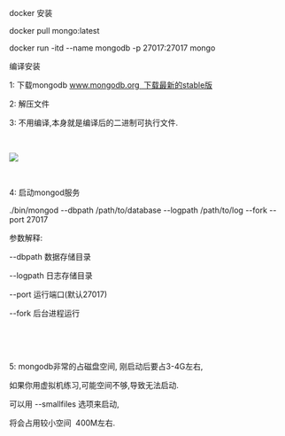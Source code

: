 docker 安装



docker pull mongo:latest



docker run -itd --name mongodb -p 27017:27017  mongo





编译安装



1: 下载mongodb www.mongodb.org  下载最新的stable版

2: 解压文件

3: 不用编译,本身就是编译后的二进制可执行文件.

 

![](https://gitee.com/hxc8/images7/raw/master/img/202407190809954.jpg)

 

4: 启动mongod服务

./bin/mongod --dbpath /path/to/database --logpath /path/to/log --fork --port 27017

参数解释:

--dbpath 数据存储目录

--logpath 日志存储目录

--port 运行端口(默认27017)

--fork 后台进程运行

 

 

5: mongodb非常的占磁盘空间, 刚启动后要占3-4G左右,

如果你用虚拟机练习,可能空间不够,导致无法启动.

可以用 --smallfiles 选项来启动,

将会占用较小空间  400M左右.
